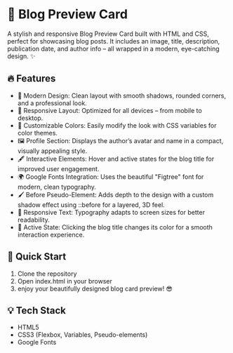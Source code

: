 # 📰 Blog Preview Card
A stylish and responsive Blog Preview Card built with HTML and CSS, perfect for showcasing blog posts. It includes an image, title, description, publication date, and author info – all wrapped in a modern, eye-catching design. ✨

## 🔥 Features
* 🎨 Modern Design: Clean layout with smooth shadows, rounded corners, and a professional look.
* 📱 Responsive Layout: Optimized for all devices – from mobile to desktop.
* 🎨 Customizable Colors: Easily modify the look with CSS variables for color themes.
* 🖼️ Profile Section: Displays the author’s avatar and name in a compact, visually appealing style.
* 🖋️ Interactive Elements: Hover and active states for the blog title for improved user engagement.
* 🌍 Google Fonts Integration: Uses the beautiful "Figtree" font for modern, clean typography.
* 🖌️ Before Pseudo-Element: Adds depth to the design with a custom shadow effect using ::before for a layered, 3D feel.
* 💬 Responsive Text: Typography adapts to screen sizes for better readability.
* 🎯 Active State: Clicking the blog title changes its color for a smooth interaction experience.

## 🚀 Quick Start
1. Clone the repository
2.  Open index.html in your browser
3.  enjoy your beautifully designed blog card preview! 😎

## 💡 Tech Stack
* HTML5
* CSS3 (Flexbox, Variables, Pseudo-elements)
* Google Fonts
